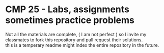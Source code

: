 # CMP 25 - Labs, assignments sometimes practice problems
Not all the materials are complete, ( I am not perfect ) so I invite my classmates to fork this repository and pull request their solutions.  
this is a temperary readme might index the entire repository in the future.
